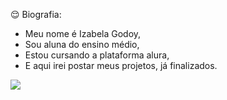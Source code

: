 😌 Biografia:
- Meu nome é Izabela Godoy,
- Sou aluna do ensino médio,
- Estou cursando a plataforma alura,
- E aqui irei postar meus projetos, já finalizados.


![](https://tenor.com/pt-BR/view/racoon-gif-5491638008443168963)
